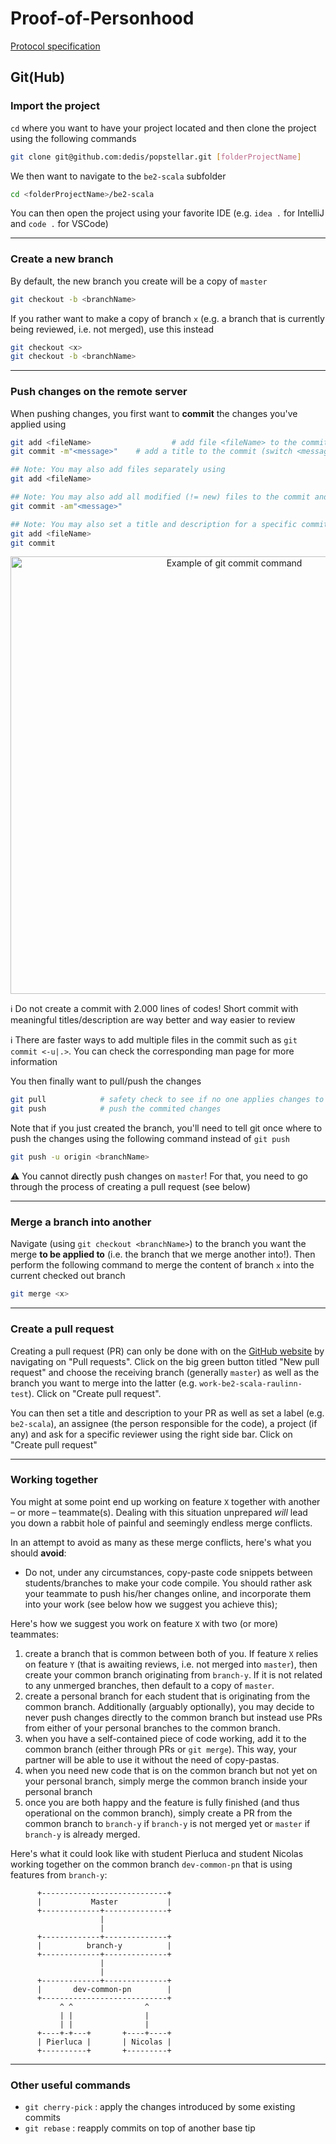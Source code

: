 # Proof-of-Personhood

[Protocol specification](protocol.md)

## Git(Hub)

### Import the project

`cd` where you want to have your project located and then clone the project using the following commands

```bash
git clone git@github.com:dedis/popstellar.git [folderProjectName]
```

We then want to navigate to the `be2-scala` subfolder

```bash
cd <folderProjectName>/be2-scala
```

You can then open the project using your favorite IDE (e.g. `idea .` for IntelliJ and `code .` for VSCode)

---

### Create a new branch

By default, the new branch you create will be a copy of `master`

```bash
git checkout -b <branchName>
```

If you rather want to make a copy of branch `x` (e.g. a branch that is currently being reviewed, i.e. not merged), use this instead

```bash
git checkout <x>
git checkout -b <branchName>
```

---

### Push changes on the remote server

When pushing changes, you first want to **commit** the changes you've applied using

```bash
git add <fileName>					# add file <fileName> to the commit
git commit -m"<message>"    # add a title to the commit (switch <message> for the actual message)

## Note: You may also add files separately using
git add <fileName>

## Note: You may also add all modified (!= new) files to the commit and set a title using
git commit -am"<message>"

## Note: You may also set a title and description for a specific commit using your favorite IDE (obviously doom emacs ^^). Then save and quit
git add <fileName>
git commit
```

<div align="center">
  <img alt="Example of git commit command" src="images/example-git-commit.png" width="700" />
</div>

:information_source: Do not create a commit with 2.000 lines of codes! Short commit with meaningful titles/description are way better and way easier to review

:information_source: There are faster ways to add multiple files in the commit such as `git commit <-u|.>`. You can check the corresponding man page for more information 

You then finally want to pull/push the changes

```bash
git pull			# safety check to see if no one applies changes to your branch in your absence
git push			# push the commited changes
```

Note that if you just created the branch, you'll need to tell git once where to push the changes using the following command instead of `git push`

```bash
git push -u origin <branchName>
```

:warning: You cannot directly push changes on `master`! For that, you need to go through the process of creating a pull request (see below)

---

### Merge a branch into another

Navigate (using `git checkout <branchName>`) to the branch you want the merge **to be applied to** (i.e. the branch that we merge another into!). Then perform the following command to merge the content of branch `x` into the current checked out branch

```bash
git merge <x>
```

---

### Create a pull request

Creating a pull request (PR) can only be done with on the [GitHub website](https://github.com/dedis/popstellar/pulls) by navigating on "Pull requests". Click on the big green button titled "New pull request" and choose the receiving branch (generally `master`) as well as the branch you want to merge into the latter (e.g. `work-be2-scala-raulinn-test`). Click on "Create pull request".

You can then set a title and description to your PR as well as set a label (e.g. `be2-scala`), an assignee (the person responsible for the code), a project (if any) and ask for a specific reviewer using the right side bar. Click on "Create pull request"


---

### Working together

You might at some point end up working on feature `X` together with another – or more – teammate(s). Dealing with this situation unprepared *will* lead you down a rabbit hole of painful and seemingly endless merge conflicts. 

In an attempt to avoid as many as these merge conflicts, here's what you should **avoid**:
- Do not, under any circumstances, copy-paste code snippets between students/branches to make your code compile. You should rather ask your teammate to push his/her changes online, and incorporate them into your work (see below how we suggest you achieve this);

Here's how we suggest you work on feature `X` with two (or more) teammates:
1. create a branch that is common between both of you. If feature `X` relies on feature `Y` (that is awaiting reviews, i.e. not merged into `master`), then create your common branch originating from `branch-y`. If it is not related to any unmerged branches, then default to a copy of `master`.
2. create a personal branch for each student that is originating from the common branch. Additionally (arguably optionally), you may decide to never push changes directly to the common branch but instead use PRs from either of your personal branches to the common branch.
3. when you have a self-contained piece of code working, add it to the common branch (either through PRs or `git merge`). This way, your partner will be able to use it without the need of copy-pastas.
4. when you need new code that is on the common branch but not yet on your personal branch, simply merge the common branch inside your personal branch
5. once you are both happy and the feature is fully finished (and thus operational on the common branch), simply create a PR from the common branch to `branch-y` if `branch-y` is not merged yet or `master` if `branch-y` is already merged.

Here's what it could look like with student Pierluca and student Nicolas working together on the common branch `dev-common-pn` that is using features from `branch-y`:

```
      +----------------------------+
      |           Master           |
      +-------------+--------------+
                    |
                    |
      +-------------+--------------+
      |          branch-y          |
      +-------------+--------------+
                    |
                    |
      +-------------+--------------+
      |       dev-common-pn        |
      +----------------------------+
           ^ ^                ^
           | |                | 
           | |                |
      +----+-+---+       +----+----+
      | Pierluca |       | Nicolas |
      +----------+       +---------+
```


---

### Other useful commands

- `git cherry-pick` : apply the changes introduced by some existing commits
- `git rebase` : reapply commits on top of another base tip

